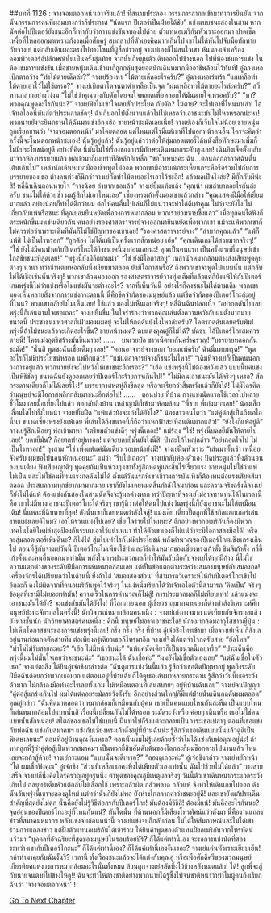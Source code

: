 ##บทที่ 1126 : จางจอมตอกหน้าเอาจริงแล้ว!
ที่สนามประลอง
กรรมการสากลเข้ามาทำการยืนยัน
จากนั้นกรรมการคนที่ผอมบางกว่าก็ประกาศ “นัดแรก ปีเตอร์เป็นฝ่ายได้ชัย”
แข่งแบบชนะสองในสาม หากนัดต่อไปปีเตอร์ยังชนะอีกก็เท่ากับว่าการแข่งขันจบลงไปด้วย
ตัวแทนอเมริกันหัวเราะออกมา ปาดเช็ดเหงื่อที่ไหลออกมาเพราะกังวลเมื่อสักครู่ สบถสาปที่ตัวเองคิดมากเกินไป เขาไม่ได้หันไปจับมือทักทายกับจางเย่ แต่กลับเดินผละตรงไปทางโซนที่ผู้สื่อข่าวอยู่
จางเย่เองก็ไม่สนใจเขา หันมองเจ้าเครื่องคอมพิวเตอร์อัปลักษณ์นั่นเป็นครั้งสุดท้าย จากนั้นก็หมุนตัวเดินออกไปข้างนอก ไปที่ห้องชมการแข่ง
ในห้องชมการแข่งขัน
เมื่อชายหนุ่มเดินเข้ามาก็ถูกกลุ่มสุดยอดนักเดินหมากมืออาชีพล้อมไว้ทันที!
อู๋ฉางเหอเบิกตากว้าง “ท่าไม้ตายเด็ดล่ะ?”
จางเย่ร้องหา “ไม้ตายเด็ดอะไรครับ?”
อู๋ฉางเหอเร่งเร้า “แกเหลือท่าไม้ตายเอาไว้ไม่ใช่เหรอ?”
จางเย่เบิกตาโตจนตาดำเหลือเป็นจุด “ผมเหลือท่าไม้ตายอะไรล่ะครับ?”
สวีหานกล่าวอย่างโง่งม “ไม่ใช่ว่าคุณวางกับดักโดยจงใจพลาดเพื่อหลอกให้มันตายใจเหรอครับ?”
“หา? พวกคุณพูดอะไรกันน่ะ?” จางเย่ฟังไม่เข้าใจเลยสักประโยค
กับดัก?
ไม้ตาย?
จะไปเอาที่ไหนมาเล่า!
ไอ้เจ้าเอไออนี่มันสัตว์ประหลาดชัดๆ! ฉันก็บอกไปตั้งนานแล้วไม่ใช่เหรอว่าเอาชนะมันไม่ไหวหรอกน่ะหา! พวกนายยังจะยืนกรานให้ฉันมาแข่งอีก เฮ้อ ขายหน้าชะมัดเลยเนี่ย! จางเย่เองก็เจ็บใจไม่น้อย ชายหนุ่มถูกเรียกขานว่า ‘จางจอมตอกหน้า’ มาโดยตลอด แต่ไหนแต่ไรมีแต่เขาที่ไปตอกหน้าคนอื่น ใครจะคิดว่าครั้งนี้จะโดนตอกหน้าซะเอง! ฉันรู้อยู่แล้ว! ฉันรู้อยู่แล้วว่าต่อให้สุ่มลอตเตอรี่ได้หนังสือทักษะมาเพิ่มก็ไม่มีประโยชน์อยู่ดี อย่างที่คิด นี่มันไม่ใช่เรื่องของการมีทักษะเดินหมากระดับสูงเลย!
เฉินอิงเจ็ดดั้งกลับมาจากห้องบรรยายแล้ว พอเข้ามาก็เผยท่าทีอิหลักอิเหลื่อ “ขอโทษนะคะ ฉัน...ตอนออกอากาศฉันตื่นเต้นเกินไป”
เหล่านักเดินหมากมืออาชีพพูดไม่ออก พวกเขามีอารมณ์กระเหี้ยนกระหือรือร่วมไปกับการบรรยายของเธอ ต่างคนต่างก็นึกว่าจางเย่กั๊กท่าไม้ตายอะไรเอาไว้ซะอีก!
แล้วผลเป็นไงล่ะ?
มีกั๊กกับผีน่ะสิ!
หลี่ฉินฉินถอนหายใจ “จางน้อย ลำบากเธอแล้ว”
จางเย่ยิ้มแห้งแล้ง “คุณน้า ผมลำบากอะไรกันล่ะครับ ชนะไม่ได้ด้วยซ้ำ ผมรู้สึกไม่เอาไหนเลย”
เซี่ยงหรงเก้าดั้งมองเขาแล้วกล่าว “คุณแสดงฝีมือได้เยี่ยมมากแล้ว อย่างน้อยก็ทำได้ดีกว่าผม ต่อให้คนอื่นไปเล่นก็ไม่แน่ว่าจะทำได้ดีเท่าคุณ ไม่ว่าจะยังไง ไม่เกี่ยวกับแพ้หรือชนะ ที่คุณยอมยืนหยัดเพื่อวงการหมากล้อม พวกเราย่อมซาบซึ้งแล้ว”
เมื่อทุกคนได้ฟังก็ตระหนักขึ้นมาเช่นเดียวกัน
คนอย่างรองศาสตราจารย์จางออกมายืนหยัดเพื่อพวกเขา แม้จะแพ้พวกเขาก็ไม่ควรต่อว่าเพราะเดิมทีมันก็ไม่ใช่ปัญหาของเขาเลย!
“รองศาสตราจารย์จาง”
“ลำบากคุณแล้ว”
“แพ้ก็แพ้สิ ไม่เป็นไรหรอก”
“ถูกต้อง ไม่ได้แพ้เป็นครั้งแรกสักหน่อย เฮ้อ”
“คุณเดินเกมได้สวยมากจริงๆ!”
“ใช่ ยังไม่มีคนฟาดกับปีเตอร์โกะได้ถึงขนาดนี้มาก่อนเลยนะ! คุณเป็นคนแรก เป็นครั้งแรกที่มนุษย์เข้าใกล้ชัยชนะที่สุดเลย!”
“พรุ่งนี้ยังมีอีกเกมน่า”
“ใช่ ยังมีโอกาสอยู่”
เหล่านักหมากล้อมต่างส่งเสียงพูดคุยต่างๆ นานา
ทว่าซ่านตงเหอกลับนิ่งเงียบมาตลอด
ยังมีโอกาสหรือ?
ถึงพวกเขาจะพูดไปแบบนั้น แต่กลับไม่ได้เชื่อเช่นนั้นจริงๆ!
พวกเขาล้วนมองออก รองศาสตราจารย์จางทุ่มเต็มที่แล้วแต่ก็ยังแพ้ให้กับปีเตอร์ เกมพรุ่งนี้ไม่ว่าแข่งหรือไม่แข่งมันจะต่างอะไร? จากที่เห็นวันนี้ อย่างไรก็คงชนะไม่ได้ตามเดิม พวกเขามองเห็นหลายสิ่งจากการแข่งกระดานนี้ นี่คือขีดจำกัดของมนุษย์แล้ว แต่ขีดจำกัดของปีเตอร์โกะล่ะอยู่ที่ไหน? พวกเขากลับยังไม่เห็นเลย! ใช่แล้ว มองไม่เห็นเลยจริงๆ!
หลี่ฉินฉินปลอบใจ “อย่ากดดันไปเลย พรุ่งนี้ก็เล่นตามใจเธอเถอะ”
จางเย่ยิ้มขื่น ในใจร่ำร้องว่าพวกคุณเล่นตั้งความหวังกับผมตั้งมากมายขนาดนี้ ประชาชนมหาศาลก็เฝ้ามองผมอยู่ จะไม่ให้กดดันยังไงไหวล่ะครับ? โคตรกดดันเลยครับพ้ม!
พรุ่งนี้ถ้าไม่ชนะแล้วจะเกิดอะไรขึ้น?
ขายหน้าหมด?
ตบแต่งคุณอู๋ก็ไม่ได้?
บัดซบ ไอ้ปีเตอร์โกะสมควรตายนี่!
ใครแม่งอุตริสร้างมันขึ้นมาวะ!
……
 
บนเวยป๋อ
ชาวเน็ตพากันคร่ำครวญ!
“บรรยายหลอกกันชะมัด!”
“นั่นสิ พูดซะฉันเชื่อเต็มๆ เลย!”
“ตอนอาจารย์จางบอก ‘ยอมแพ้ครับ’ ฉันนี่แทบทรุด!”
“พูดอะไรก็ไม่มีประโยชน์หรอก แพ้อีกแล้ว!”
“แม้แต่อาจารย์จางก็ชนะไม่ไหว!”
“เดิมทีจางเย่ก็เป็นคนนอกวงการอยู่แล้ว พวกนายยังจะไปหวังให้เขาชนะอีกเรอะ?”
“เฮ้อ แข่งพรุ่งนี้ไม่ต้องหวังแล้ว แบบนี้แค่แข่งเป็นพิธีชัดๆ ขนาดฉันยังดูออกเลยว่าปีเตอร์โกะร้ายกาจเกินไป!”
“ไม่มีคนเอาชนะมันได้จริงๆ เหรอ? สักกระดานเดียวก็ไม่ได้เลยรึไง!”
บรรยากาศหดหู่ถึงขีดสุด หรือจะเรียกว่าสิ้นหวังแล้วก็ยังได้!
ไม่มีใครคิดว่ามนุษย์จะมีโอกาสพลิกกลับมาชนะอีกต่อไป!
……
 
ตอนบ่าย
ที่บ้าน
การแข่งนัดแรกใช้เวลาไปหลายชั่วโมง เลยมื้อเที่ยงไปแล้ว
พอกลับถึงบ้าน เหล่าญาติก็เข้ามาห้อมล้อม
“พี่ชาย พี่เก่งมากเลย!” น้องเล็กเลื่อมใสไปทั้งใบหน้า
จางเย่ยิ้มฝืด “แพ้แล้วยังจะเก่งได้ยังไง?”
น้องสาวคนโตว่า “แต่คู่ต่อสู้เป็นถึงเอไอนี่นา ขนาดเซี่ยงหรงยังแพ้เลย พี่เล่นได้ถึงขนาดนี้ก็ถือว่าแหกฟ้าสะเทือนดินมากแล้ว!”
“ยังไงก็แพ้อยู่ดี” จางเย่รู้สึกเนือยๆ
พ่อเข้ามาหา “เตรียมตัวแข่งดีๆ พรุ่งนี้เถอะ!”
แม่ร้อง “ใช่! พรุ่งนี้บดขยี้มันให้ตายไปเลย!”
บดขยี้มัน? ก็อยากทำอยู่หรอก!
แต่จะบดขยี้มันยังไงนี่สิ!
ป้าสะใภ้ใหญ่กล่าว “อย่าถอดใจไป ไม่เป็นไรหรอก!”
ลุงสาม “ใช่ เพิ่งแพ้แค่นัดเดียว รอบหน้ายังมี!”
จางเย่ฝืนหัวเราะ “เล่นมาทั้งเช้า เหนื่อยจังครับ ผมขอไปนอนพักหน่อยนะ”
แม่ว่า “รีบไปเถอะๆ”
จางเย่กลับห้องตัวเอง ปิดประตูแล้วทิ้งตัวนอนลงบนเตียง ฟังเสียงญาติๆ พูดคุยกันเป็นห้วงๆ เขาทั้งรู้สึกหดหู่และสิ้นไร้เรี่ยวแรง
ชายหนุ่มไม่ใช่ว่าแพ้ไม่เป็น และไม่ใช่คนที่ทนแรงกดดันไม่ได้ ตั้งแต่วันแรกที่เขาเข้าวงการบันเทิงก็ต้องทนต่อแรงเสียดสีมาตลอด ประสบความทุกข์ยากมามากมาย เขาก็ยังไม่เคยหมดสิ้นกำลังใจมาก่อน และความจริงครั้งนี้จางเย่ก็ยังไม่ได้แพ้ ต้องแข่งกันสองในสามนัดจึงจะรู้ผลต่างหาก ทว่าปัญหาที่จางเย่ไม่อาจทานทนได้ในเวลานี้คือ เขาไม่มีทางเอาชนะปีเตอร์โกะได้จริงๆ เขารู้ดีว่าต่อให้ตนไปแข่งวันพรุ่งนี้ก็ยังเอาชนะไม่ได้เหมือนเดิม!
นี่แหละที่ฉิบหายที่สุด!
ดังนั้นเขาก็เลยหมดกำลังใจสู้!
แม่งเอ๊ย เดี๋ยวปั๊ดลูกพี่ใช้สกิลแฮกเกอร์เล่นงานแม่งเลยดีไหม? เอาให้รวนแม่งไปเลย? เชี่ย ใจร้ายไปไหมนะ? อีกอย่างพวกอเมริกันก็คงมีพวกเทคโนโลยีใหม่ล่าสุดป้องกันระบบเอาไว้แน่นหนา ทำให้ตัวเขาเองก็ไม่แน่ว่าจะมีโอกาสลงมือได้! หรือจะสุ่มลอตเตอรี่เพิ่มดีนะ? ก็ไม่ได้ สุ่มไปเท่าไรก็ไม่มีประโยชน์ พลังคำนวณของปีเตอร์โกะแข็งแกร่งเกินไป ตอนที่สู้กับจางเย่วันนี้ ปีเตอร์โกะไม่เพียงใช้ท่าและวิธีเดินหมากของเซี่ยงหรงเก้าดั้ง ชินจิเก้าดั้ง หลี่อี้เก้าดั้งและคนอื่นออกมาเท่านั้น พลังในการประมวลผลก็ทำให้มันรับมือกับจางเย่ได้ทุกฝีก้าว นี่ไม่ใช่ความแตกต่างของระดับฝีมือการเล่นหมากล้อมเลย แต่เป็นข้อแตกต่างระหว่างสมองมนุษย์กับสมองกล! เครื่องจักรได้เปรียบกว่าในด้านนี้ ยิ่งถ้าใส่ ‘สมองสองส่วน’ ที่สามารถวิเคราะห์ให้กับปีเตอร์โกะเข้าไปอีกละก็ คงไม่ผิดจากที่คนอเมริกันพูดไว้จริงๆ ในแง่หนึ่งเรียกได้ว่าเจ้าเอไอตัวนี้สามารถ ‘คิดเป็น’ จริงๆ
ข้อมูลที่เขามีไม่เยอะเท่ามัน!
ความเร็วในการคำนวณก็ไม่สู้!
การประมวลผลก็ไม่เทียบเท่า!
แล้วแม่งจะเอาชนะมันได้ยัง? จะแข่งกับมันได้ยังไง!
ที่โลกภายนอก
ผู้เชี่ยวชาญมากมายเองก็ต่างกำลังวิเคราะห์ศึกมนุษย์ปะทะจักรกลในครั้งนี้!
นักวิจารณ์หมากล้อมคนหนึ่ง : จางเย่เก่งกาจมาก แต่เทียบกับจักรกลแล้ว ยังห่างชั้นนัก
นักวิทยาศาสตร์คนหนึ่ง : ศึกนี้ มนุษย์ไม่อาจเอาชนะได้!
นักหมากล้อมอาวุโสชาวญี่ปุ่น : ไม่เห็นโอกาสชนะของการแข่งพรุ่งนี้เลย!
กริ๊ง กริ๊ง กริ๊ง
ที่บ้าน อู๋เจ๋อชิงโทรเข้ามา
เมื่อจางเย่เห็น ก็ลังเลอยู่นานก่อนกดตัดสายทิ้ง
ต่อเพียงครู่เดียวเธอก็โทรมาอีก
จางเย่จึงได้แต่จำใจกดรับสาย
“ฮัลโหล”
“ทำไมไม่รับสายละคะ?”
“เฮ้อ ไม่มีหน้ารับน่ะ”
“แพ้แค่นัดเดียวก็เป็นขนาดนี้เลยหรือ”
“ประเด็นคือพรุ่งนี้ผมไม่มั่นใจเลยว่าจะชนะน่ะ”
“เธอชนะได้ ฉันเชื่อค่ะ”
“ผมยังไม่เชื่อตัวเองเลย”
“แต่ฉันเชื่อในตัวเธอ”
จางเย่ตะลึง
ได้ยินอู๋เจ๋อชิงกล่าวต่อ “ฉันดูการแข่งวันนี้แล้ว รู้สึกว่าเธอติดปัญหาอยู่ พูดถึงระดับฝีมือฉันด้อยกว่าพวกเธอมาก แต่ตอนอยู่ที่บ้านฉันก็ได้ดูเธอเล่นมาหลายกระดาน รู้สึกว่าวันนี้เธอระวังตัวมาก ไม่กล้าลงมือทำอะไรเลยทั้งเกม ไม่เหมือนตอนที่เล่นสบายๆ อยู่ที่บ้านฉันเลย”
จางเย่จนปัญญา “คู่ต่อสู้แกร่งเกินไป ผมได้แต่คอยระมัดระวังตั้งรับ อีกอย่างส่วนใหญ่ก็มีแต่ฝ่ายนั้นเดินกดดันผมตลอด”
คุณอู๋กล่าว “ฉันคิดมาตลอดว่า หมากล้อมก็เหมือนกับผู้คน เธอเป็นคนแบบไหนกันล่ะหืม เป็นแบบไหนก็เล่นหมากล้อมไปแบบนั้นสิ เรื่องนี้เปลี่ยนกันไม่ได้หรอก ระมัดระวังหรือ ค่อยๆ เดินหรือ เธอไม่ใช่คนแบบนั้นสักหน่อย! สไตล์ของเธอไม่ใช่แบบนี้ ฝืนทำไปก็รังแต่จะกลายเป็นภาระเธอเปล่าๆ ตอนที่เธอแข่งกับพ่อฉัน แข่งกับสมาคมฯ แข่งกับเซี่ยงหรงเก้าดั้งอยู่ที่บ้านฉันน่ะ รู้สึกว่าเธอเดินแบบนั้นแล้วดูดีเป็นพิเศษเลยนะ”
ตอนที่อยู่บ้านคุณงั้นเหรอ?
ตอนนั้นผมไม่รู้เลยด้วยซ้ำว่าไม่ได้แข่งกับพ่อคุณอยู่น่ะ!
ถ้าหากลูกพี่รู้ว่าคู่ต่อสู้เป็นพวกสมาคมฯ เป็นพวกยี่สิบอันดับต้นของโลกละก็ผมช็อกตายไปนานแล้ว ไหนเลยจะกล้าสู้ด้วย!
จางเย่กระแอม “แบบนั้นจะดีเหรอ?”
“ลองดูเถอะค่ะ” อู๋เจ๋อชิงกล่าว
จางเย่พยักหน้า “ได้ ผมเชื่อฟังคุณ”
อู๋เจ๋อชิง “ส่วนที่เหลือเธอคงพึ่งได้เพียงตัวเองเท่านั้น ฉันไปช่วยไม่ได้แล้ว”
วางสายเสร็จ จางเย่ก็นิ่งคิดใคร่ครวญอยู่ครู่หนึ่ง คำพูดของคุณอู๋มีเหตุผลจริงๆ วันนี้ตัวเขาเดินหมากระแวดระวังเกินไป กลยุทธ์เต็มหัวแต่กลับไม่เลือกใช้ เพราะกลัวผิด กลัวพลาด กลัวแพ้ จึงทำให้เดินเกมไม่ออก ดังนั้นวันพรุ่งนี้เขาจะลองดูใหม่
แต่ทว่านั่นก็ยังไม่พอ ยังห่างไกลจากคำว่าชนะอยู่ดี!
และเขายังแก้ประเด็นสำคัญที่สุดยังไม่ตก นั่นคือยังไม่รู้วิธีต่อกรกับปีเตอร์โกะ!
มันต้องมีวิธีสิ!
ต้องมีแน่!
มันคืออะไรกันนะ?
จุดอ่อนของปีเตอร์โกะอยู่ที่ไหนกันแน่?
ทันใดนั้น ที่ด้านนอกก็มีเสียงโทรทัศน์แว่วดังมา
นี่คืองานแถลงข่าวที่สมาคมหมากฯ หลังแข่งจบก่อนหน้านี้ จางเย่แข่งจบก็กลับก่อน ไม่ได้ให้สัมภาษณ์และไม่ได้เข้าร่วมการแถลงข่าว แต่ฝั่งตัวแทนอเมริกันได้เข้าร่วม
ได้ยินคำพูดของตัวแทนฝั่งอเมริกันจากโทรทัศน์แว่วมา “บุคคลที่อัจฉริยะที่สุดของมนุษย์ในรอบร้อยปีรึ? ก็ได้แค่เท่านี้เอง จะรอการแข่งนัดที่สองระหว่างเขากับปีเตอร์โกะนะ”
ก็ได้แค่เท่านี้เอง?
ก็ได้แค่เท่านี้เองงั้นเรอะ?
จางเย่แค่นหัวเราะเยียบเย็น!
กล้าทำมาคุยกับฉันงั้นรึ?
เวลานี้ ทั้งเรื่องชนะแล้วจะได้แต่งกับคุณอู๋ หรือเพื่อศักดิ์ศรีของมวลมนุษย์ เกียรติยศแห่งวงการหมากล้อมอะไรนั่นทั้งหมด ล้วนถูกจางเย่สลัดทิ้งไว้ข้างหลังหมดแล้ว!
ได้!
ลูกพี่จะสู้กับนายจนตายไปข้างให้ดู!!
ฉันจะทำให้ต่างชาติอย่างพวกนายได้รู้ซึ้งไปจนชาติหน้าว่าทำไมผู้คนถึงเรียกฉันว่า ‘จางจอมตอกหน้า’ !
 
 


[Go To Next Chapter]( ./227.md)
